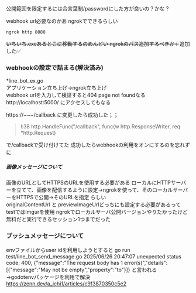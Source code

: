 公開範囲を限定するには合言葉制/passwordにした方が良いの？かな？

webhook url必要なのかあ ngrokでできるらしい
```
ngrok http 8080
```
~~いちいち.exeあるとこに移動するのめんどい ngrokのパス追加するべきか~~←追加した✅

### webhookの設定で詰まる(解決済み)
*line_bot_ex.go  
アプリケーション立ち上げ->ngrok立ち上げ  
webhook urlを入力して検証すると404 page not foundなる
http://localhost:5000/ にアクセスしてもなる


https://~~~/callback に変更したら成功した；；
>l:38 http.HandleFunc("/callback", func(w http.ResponseWriter, req *http.Request)

で/callbackで受け付けてた  成功したらwebhookの利用をオンにするのを忘れずに



##### 画像メッセージについて
画像のURLとしてHTTPSのURLを使用する必要がある
ローカルにHTTPサーバーを立てて、画像を配信するように設定→ngrokを使って、そのローカルサーバーをHTTPSで公開→そのURLを指定 らしい  
originalContentUrl と previewImageUrlどっちにも設定する必要があるって
testではImgurを使用
ngrokでローカルサーバ公開バージョンやりたかったけど無料だと実行できるセッション1つまでだった


### プッシュメッセージについて
envファイルからuser idを利用しようとすると
go run test/line_bot_send_message.go
2025/06/26 20:47:07 unexpected status code: 400, {"message":"The request body has 1 error(s)","details":[{"message":"May not be empty","property":"to"}]}
と言われる  
→godotenvパッケージを利用で解決
https://zenn.dev/a_ichi1/articles/c9f3870350c5e2